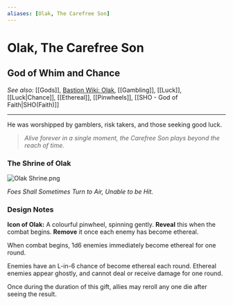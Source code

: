 ```yaml
---
aliases: [Olak, The Carefree Son]
---
```

# Olak, The Carefree Son
## God of Whim and Chance
*See also:* [[Gods]], [Bastion Wiki: Olak](https://bastion.fandom.com/wiki/Olak "Olak"), [[Gambling]], [[Luck]], [[Luck|Chance]], [[Ethereal]], [[Pinwheels]], [[SHO - God of Faith|SHO(Faith)]]
___
He was worshipped by gamblers, risk takers, and those seeking good luck.

> *Alive forever in a single moment, the Carefree Son plays beyond the reach of time.*

### The Shrine of Olak
![Olak Shrine.png](https://static.wikia.nocookie.net/bastion/images/0/00/Olak_Shrine.png/revision/latest/scale-to-width-down/116?cb=20120105025915)

*Foes Shall Sometimes Turn to Air, Unable to be Hit.*

### Design Notes
**Icon of Olak:** A colourful pinwheel, spinning gently.
**Reveal** this when the combat begins.
**Remove** it once each enemy has become ethereal.

When combat begins, 1d6 enemies immediately become ethereal for one round.

Enemies have an L-in-6 chance of become ethereal each round. Ethereal enemies appear ghostly, and cannot deal or receive damage for one round.

Once during the duration of this gift, allies may reroll any one die after seeing the result.